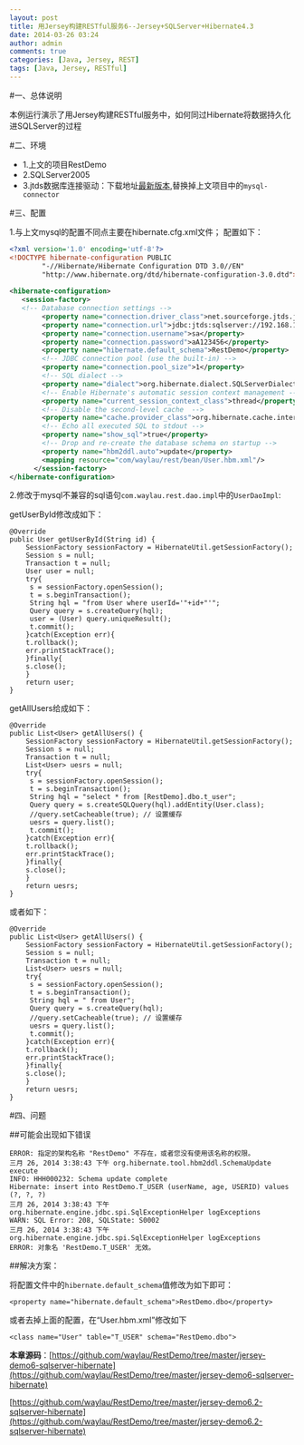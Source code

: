 ```yaml
---
layout: post
title: 用Jersey构建RESTful服务6--Jersey+SQLServer+Hibernate4.3
date: 2014-03-26 03:24
author: admin
comments: true
categories: [Java, Jersey, REST]
tags: [Java, Jersey, RESTful]
---
```

#一、总体说明

本例运行演示了用Jersey构建RESTful服务中，如何同过Hibernate将数据持久化进SQLServer的过程

#二、环境

* 1.上文的项目RestDemo
* 2.SQLServer2005
* 3.jtds数据库连接驱动：下载地址[最新版本](http://sourceforge.net/projects/jtds/files/latest/download?source=files),替换掉上文项目中的`mysql-connector`

#三、配置

1.与上文mysql的配置不同点主要在hibernate.cfg.xml文件；
配置如下：

```xml
<?xml version='1.0' encoding='utf-8'?>  
<!DOCTYPE hibernate-configuration PUBLIC  
        "-//Hibernate/Hibernate Configuration DTD 3.0//EN"  
        "http://www.hibernate.org/dtd/hibernate-configuration-3.0.dtd">  
  
<hibernate-configuration>  
   <session-factory>  
   <!-- Database connection settings -->  
        <property name="connection.driver_class">net.sourceforge.jtds.jdbc.Driver</property>  
        <property name="connection.url">jdbc:jtds:sqlserver://192.168.1.10:1433;RestDemo</property>  
        <property name="connection.username">sa</property>  
        <property name="connection.password">aA123456</property>  
        <property name="hibernate.default_schema">RestDemo</property>
        <!-- JDBC connection pool (use the built-in) -->  
        <property name="connection.pool_size">1</property>  
        <!-- SQL dialect -->  
        <property name="dialect">org.hibernate.dialect.SQLServerDialect</property>  
        <!-- Enable Hibernate's automatic session context management -->  
        <property name="current_session_context_class">thread</property>  
        <!-- Disable the second-level cache  -->  
        <property name="cache.provider_class">org.hibernate.cache.internal.NoCacheProvider</property>  
        <!-- Echo all executed SQL to stdout -->  
        <property name="show_sql">true</property>  
        <!-- Drop and re-create the database schema on startup -->  
        <property name="hbm2ddl.auto">update</property>  
        <mapping resource="com/waylau/rest/bean/User.hbm.xml"/>  
      </session-factory>  
</hibernate-configuration>  
```
2.修改于mysql不兼容的sql语句`com.waylau.rest.dao.impl`中的`UserDaoImpl`:

getUserById修改成如下：

	@Override
	public User getUserById(String id) {
        SessionFactory sessionFactory = HibernateUtil.getSessionFactory(); 
		Session s = null;
		Transaction t = null;
		User user = null;
		try{
		 s = sessionFactory.openSession();
		 t = s.beginTransaction();
		 String hql = "from User where userId='"+id+"'";  
		 Query query = s.createQuery(hql);  
		 user = (User) query.uniqueResult(); 
		 t.commit();
		}catch(Exception err){
		t.rollback();
		err.printStackTrace();
		}finally{
		s.close();
		}
		return user;
	}


getAllUsers给成如下：

	@Override
	public List<User> getAllUsers() {
        SessionFactory sessionFactory = HibernateUtil.getSessionFactory(); 
		Session s = null;
		Transaction t = null;
		List<User> uesrs = null;
		try{
		 s = sessionFactory.openSession();
		 t = s.beginTransaction();
		 String hql = "select * from [RestDemo].dbo.t_user";  
		 Query query = s.createSQLQuery(hql).addEntity(User.class);  
         //query.setCacheable(true); // 设置缓存  
         uesrs = query.list();  
		 t.commit();
		}catch(Exception err){
		t.rollback();
		err.printStackTrace();
		}finally{
		s.close();
		}
		return uesrs;
	}


或者如下：


	@Override
	public List<User> getAllUsers() {
        SessionFactory sessionFactory = HibernateUtil.getSessionFactory(); 
		Session s = null;
		Transaction t = null;
		List<User> uesrs = null;
		try{
		 s = sessionFactory.openSession();
		 t = s.beginTransaction();
		 String hql = " from User";  
		 Query query = s.createQuery(hql);  
         //query.setCacheable(true); // 设置缓存  
         uesrs = query.list();  
		 t.commit();
		}catch(Exception err){
		t.rollback();
		err.printStackTrace();
		}finally{
		s.close();
		}
		return uesrs;
	}


#四、问题

##可能会出现如下错误

	ERROR: 指定的架构名称 "RestDemo" 不存在，或者您没有使用该名称的权限。
	三月 26, 2014 3:38:43 下午 org.hibernate.tool.hbm2ddl.SchemaUpdate execute
	INFO: HHH000232: Schema update complete
	Hibernate: insert into RestDemo.T_USER (userName, age, USERID) values (?, ?, ?)
	三月 26, 2014 3:38:43 下午 org.hibernate.engine.jdbc.spi.SqlExceptionHelper logExceptions
	WARN: SQL Error: 208, SQLState: S0002
	三月 26, 2014 3:38:43 下午 org.hibernate.engine.jdbc.spi.SqlExceptionHelper logExceptions
	ERROR: 对象名 'RestDemo.T_USER' 无效。

##解决方案：

将配置文件中的`hibernate.default_schema`值修改为如下即可：

	<property name="hibernate.default_schema">RestDemo.dbo</property>  

或者去掉上面的配置，在“User.hbm.xml”修改如下

    <class name="User" table="T_USER" schema="RestDemo.dbo">  



**本章源码**：[https://github.com/waylau/RestDemo/tree/master/jersey-demo6-sqlserver-hibernate](https://github.com/waylau/RestDemo/tree/master/jersey-demo6-sqlserver-hibernate)

[https://github.com/waylau/RestDemo/tree/master/jersey-demo6.2-sqlserver-hibernate](https://github.com/waylau/RestDemo/tree/master/jersey-demo6.2-sqlserver-hibernate)